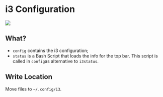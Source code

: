 # i3 Configuration
![](https://github.com/JelleLa/linux/blob/master/images/i3.png)

## What?
* `config` contains the i3 configuration;
* `status` is a Bash Script that loads the info for the top bar. This script is called in `config`as alternative to `i3status`.

## Write Location
Move files to `~/.config/i3`. 
